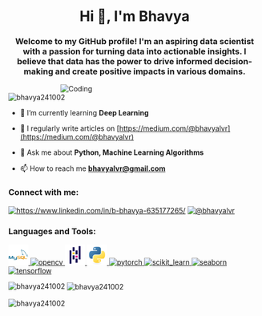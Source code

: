 <h1 align="center">Hi 👋, I'm Bhavya</h1>
<h3 align="center">Welcome to my GitHub profile! I'm an aspiring data scientist with a passion for turning data into actionable insights. I believe that data has the power to drive informed decision-making and create positive impacts in various domains.</h3>
<img align="right" alt="Coding" width="400" src="https://i.pinimg.com/originals/08/57/f9/0857f940119ce06e0914c65fb61e36e0.png">


<p align="left"> <img src="https://komarev.com/ghpvc/?username=bhavya241002&label=Profile%20views&color=0e75b6&style=flat" alt="bhavya241002" /> </p>

- 🌱 I’m currently learning **Deep Learning**

- 📝 I regularly write articles on [https://medium.com/@bhavyalvr](https://medium.com/@bhavyalvr)

- 💬 Ask me about **Python, Machine Learning Algorithms**

- 📫 How to reach me **bhavyalvr@gmail.com**

<h3 align="left">Connect with me:</h3>
<p align="left">
<a href="https://linkedin.com/in/https://www.linkedin.com/in/b-bhavya-635177265/" target="blank"><img align="center" src="https://raw.githubusercontent.com/rahuldkjain/github-profile-readme-generator/master/src/images/icons/Social/linked-in-alt.svg" alt="https://www.linkedin.com/in/b-bhavya-635177265/" height="30" width="40" /></a>
<a href="https://medium.com/@bhavyalvr" target="blank"><img align="center" src="https://raw.githubusercontent.com/rahuldkjain/github-profile-readme-generator/master/src/images/icons/Social/medium.svg" alt="@bhavyalvr" height="30" width="40" /></a>
</p>

<h3 align="left">Languages and Tools:</h3>
<p align="left"> <a href="https://www.mysql.com/" target="_blank" rel="noreferrer"> <img src="https://raw.githubusercontent.com/devicons/devicon/master/icons/mysql/mysql-original-wordmark.svg" alt="mysql" width="40" height="40"/> </a> <a href="https://opencv.org/" target="_blank" rel="noreferrer"> <img src="https://www.vectorlogo.zone/logos/opencv/opencv-icon.svg" alt="opencv" width="40" height="40"/> </a> <a href="https://pandas.pydata.org/" target="_blank" rel="noreferrer"> <img src="https://raw.githubusercontent.com/devicons/devicon/2ae2a900d2f041da66e950e4d48052658d850630/icons/pandas/pandas-original.svg" alt="pandas" width="40" height="40"/> </a> <a href="https://www.python.org" target="_blank" rel="noreferrer"> <img src="https://raw.githubusercontent.com/devicons/devicon/master/icons/python/python-original.svg" alt="python" width="40" height="40"/> </a> <a href="https://pytorch.org/" target="_blank" rel="noreferrer"> <img src="https://www.vectorlogo.zone/logos/pytorch/pytorch-icon.svg" alt="pytorch" width="40" height="40"/> </a> <a href="https://scikit-learn.org/" target="_blank" rel="noreferrer"> <img src="https://upload.wikimedia.org/wikipedia/commons/0/05/Scikit_learn_logo_small.svg" alt="scikit_learn" width="40" height="40"/> </a> <a href="https://seaborn.pydata.org/" target="_blank" rel="noreferrer"> <img src="https://seaborn.pydata.org/_images/logo-mark-lightbg.svg" alt="seaborn" width="40" height="40"/> </a> <a href="https://www.tensorflow.org" target="_blank" rel="noreferrer"> <img src="https://www.vectorlogo.zone/logos/tensorflow/tensorflow-icon.svg" alt="tensorflow" width="40" height="40"/> </a> </p>

<p><img align="left" src="https://github-readme-stats.vercel.app/api/top-langs?username=bhavya241002&show_icons=true&locale=en&layout=compact" alt="bhavya241002" /></p>

<p>&nbsp;<img align="center" src="https://github-readme-stats.vercel.app/api?username=bhavya241002&show_icons=true&locale=en" alt="bhavya241002" /></p>

<p><img align="center" src="https://github-readme-streak-stats.herokuapp.com/?user=bhavya241002&" alt="bhavya241002" /></p>
